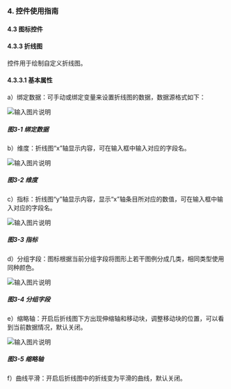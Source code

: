 ### 4. 控件使用指南

#### 4.3 图标控件 

#### 4.3.3 折线图

控件用于绘制自定义折线图。

#### 4.3.3.1 基本属性

a）绑定数据：可手动或绑定变量来设置折线图的数据，数据源格式如下：

![输入图片说明](../../../../images/%20SoFlu%EF%BC%88%E5%89%8D%E7%AB%AF%EF%BC%89%E5%85%A8%E8%87%AA%E5%8A%A8%E5%BC%80%E5%8F%91%E5%B9%B3%E5%8F%B0%E6%95%99%E7%A8%8B/1.%20%E6%9C%80%E6%96%B0%E7%89%88%E6%9C%AC%20-%20%E6%9B%B4%E6%96%B0%E6%97%A5%E6%9C%9F%20-%202023.01.10/4.%20%E6%8E%A7%E4%BB%B6%E4%BD%BF%E7%94%A8%E6%8C%87%E5%8D%97/3.%20%E5%9B%BE%E6%A0%87%E6%8E%A7%E4%BB%B6/3-1.png)

##### 图3-1 绑定数据

b）维度：折线图“x”轴显示内容，可在输入框中输入对应的字段名。

![输入图片说明](../../../../images/%20SoFlu%EF%BC%88%E5%89%8D%E7%AB%AF%EF%BC%89%E5%85%A8%E8%87%AA%E5%8A%A8%E5%BC%80%E5%8F%91%E5%B9%B3%E5%8F%B0%E6%95%99%E7%A8%8B/1.%20%E6%9C%80%E6%96%B0%E7%89%88%E6%9C%AC%20-%20%E6%9B%B4%E6%96%B0%E6%97%A5%E6%9C%9F%20-%202023.01.10/4.%20%E6%8E%A7%E4%BB%B6%E4%BD%BF%E7%94%A8%E6%8C%87%E5%8D%97/3.%20%E5%9B%BE%E6%A0%87%E6%8E%A7%E4%BB%B6/3-2.png)

##### 图3-2 维度

c）指标：折线图“y”轴显示内容，显示“x”轴条目所对应的数值，可在输入框中输入对应的字段名。

![输入图片说明](../../../../images/%20SoFlu%EF%BC%88%E5%89%8D%E7%AB%AF%EF%BC%89%E5%85%A8%E8%87%AA%E5%8A%A8%E5%BC%80%E5%8F%91%E5%B9%B3%E5%8F%B0%E6%95%99%E7%A8%8B/1.%20%E6%9C%80%E6%96%B0%E7%89%88%E6%9C%AC%20-%20%E6%9B%B4%E6%96%B0%E6%97%A5%E6%9C%9F%20-%202023.01.10/4.%20%E6%8E%A7%E4%BB%B6%E4%BD%BF%E7%94%A8%E6%8C%87%E5%8D%97/3.%20%E5%9B%BE%E6%A0%87%E6%8E%A7%E4%BB%B6/3-3.png)

##### 图3-3 指标

d）分组字段：图标根据当前分组字段将图形上若干图例分成几类，相同类型使用同种颜色。

![输入图片说明](../../../../images/%20SoFlu%EF%BC%88%E5%89%8D%E7%AB%AF%EF%BC%89%E5%85%A8%E8%87%AA%E5%8A%A8%E5%BC%80%E5%8F%91%E5%B9%B3%E5%8F%B0%E6%95%99%E7%A8%8B/1.%20%E6%9C%80%E6%96%B0%E7%89%88%E6%9C%AC%20-%20%E6%9B%B4%E6%96%B0%E6%97%A5%E6%9C%9F%20-%202023.01.10/4.%20%E6%8E%A7%E4%BB%B6%E4%BD%BF%E7%94%A8%E6%8C%87%E5%8D%97/3.%20%E5%9B%BE%E6%A0%87%E6%8E%A7%E4%BB%B6/3-4.png)

##### 图3-4 分组字段

e）缩略轴：开启后折线图下方出现伸缩轴和移动块，调整移动块的位置，可以看到当前数据情况，默认关闭。

![输入图片说明](../../../../images/%20SoFlu%EF%BC%88%E5%89%8D%E7%AB%AF%EF%BC%89%E5%85%A8%E8%87%AA%E5%8A%A8%E5%BC%80%E5%8F%91%E5%B9%B3%E5%8F%B0%E6%95%99%E7%A8%8B/1.%20%E6%9C%80%E6%96%B0%E7%89%88%E6%9C%AC%20-%20%E6%9B%B4%E6%96%B0%E6%97%A5%E6%9C%9F%20-%202023.01.10/4.%20%E6%8E%A7%E4%BB%B6%E4%BD%BF%E7%94%A8%E6%8C%87%E5%8D%97/3.%20%E5%9B%BE%E6%A0%87%E6%8E%A7%E4%BB%B6/3-5.png)

##### 图3-5 缩略轴

f）曲线平滑：开启后折线图中的折线变为平滑的曲线，默认关闭。
